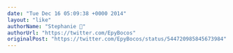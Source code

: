 ```yaml
---
date: "Tue Dec 16 05:09:38 +0000 2014"
layout: "like"
authorName: "Stephanie 🌹"
authorUrl: "https://twitter.com/EpyBocos"
originalPost: "https://twitter.com/EpyBocos/status/544720985845673984"
---
```

